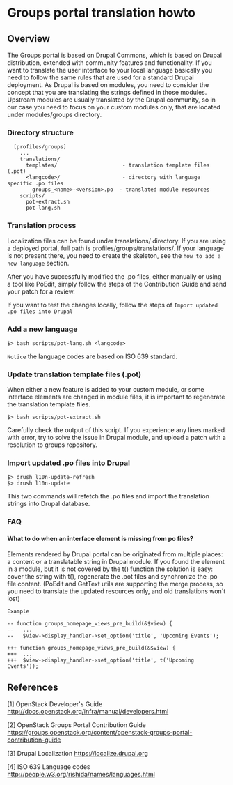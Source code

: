 Groups portal translation howto
===============================

Overview
--------

The Groups portal is based on Drupal Commons, which is based on Drupal distribution,
extended with community features and functionality. If you want to translate
the user interface to your local language basically you need to follow the
same rules that are used for a standard Drupal deployment. As Drupal is based
on modules, you need to consider the concept that you are translating the strings
defined in those modules. Upstream modules are usually translated
by the Drupal community, so in our case you need to focus on your custom
modules only, that are located under modules/groups directory.

### Directory structure

      [profiles/groups]
        ...
        translations/
          templates/                     - translation template files (.pot)
          <langcode>/                    - directory with language specific .po files
            groups_<name>-<version>.po  - translated module resources
        scripts/
          pot-extract.sh
          pot-lang.sh

### Translation process

Localization files can be found under translations/<langcode> directory.
If you are using a deployed portal, full path is
profiles/groups/translations/<langcode>. If your language is not present
there, you need to create the skeleton, see the `how to add a new language`
section.

After you have successfully modified the .po files, either manually or using a tool
like PoEdit, simply follow the steps of the Contribution Guide and
send your patch for a review.

If you want to test the changes locally, follow the steps of
`Import updated .po files into Drupal`

### Add a new language

    $> bash scripts/pot-lang.sh <langcode>

`Notice` the language codes are based on ISO 639 standard.

### Update translation template files (.pot)

When either a new feature is added to your custom module, or some interface elements
are changed in module files, it is important to regenerate the translation
template files.

    $> bash scripts/pot-extract.sh

Carefully check the output of this script. If you experience
any lines marked with error, try to solve the issue in Drupal
module, and upload a patch with a resolution to groups repository.

### Import updated .po files into Drupal

    $> drush l10n-update-refresh
    $> drush l10n-update

This two commands will refetch the .po files and import the translation strings
into Drupal database.

### FAQ

#### What to do when an interface element is missing from po files?

Elements rendered by Drupal portal can be originated from multiple places:
a content or a translatable string in Drupal module. If you
found the element in a module, but it is not covered by the t() function
the solution is easy: cover the string with t(), regenerate the .pot files
and synchronize the .po file content. (PoEdit and GetText utils are
supporting the merge process, so you need to translate the updated
resources only, and old translations won't lost)

`Example`

    -- function groups_homepage_views_pre_build(&$view) {
    --   ...
    --   $view->display_handler->set_option('title', 'Upcoming Events');

    +++ function groups_homepage_views_pre_build(&$view) {
    +++  ...
    +++  $view->display_handler->set_option('title', t('Upcoming Events'));

References
----------

[1] OpenStack Developer's Guide
http://docs.openstack.org/infra/manual/developers.html

[2] OpenStack Groups Portal Contribution Guide
https://groups.openstack.org/content/openstack-groups-portal-contribution-guide

[3] Drupal Localization
https://localize.drupal.org

[4] ISO 639 Language codes
http://people.w3.org/rishida/names/languages.html
